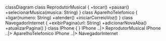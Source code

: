classDiagram
    class ReprodutorMusical {
        +tocar()
        +pausar()
        +selecionarMusica(musica: String)
    }
    class AparelhoTelefonico {
        +ligar(numero: String)
        +atender()
        +iniciarCorreioVoz()
    }
    class NavegadorInternet {
        +exibirPagina(url: String)
        +adicionarNovaAba()
        +atualizarPagina()
    }
    class IPhone {
    }
    IPhone ..|> ReprodutorMusical
    IPhone ..|> AparelhoTelefonico
    IPhone ..|> NavegadorInternet